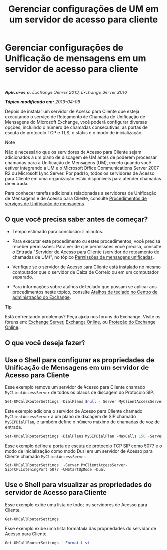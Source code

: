 ﻿---
title: 'Gerenciar configurações de UM em um servidor de acesso para cliente'
TOCTitle: Gerenciar configurações de Unificação de mensagens em um servidor de acesso para cliente
ms:assetid: 08667911-fa86-404e-84b1-65cedd94d579
ms:mtpsurl: https://technet.microsoft.com/pt-br/library/JJ673507(v=EXCHG.150)
ms:contentKeyID: 50556138
ms.date: 05/22/2018
mtps_version: v=EXCHG.150
ms.translationtype: MT
---

# Gerenciar configurações de Unificação de mensagens em um servidor de acesso para cliente

 

_**Aplica-se a:** Exchange Server 2013, Exchange Server 2016_

_**Tópico modificado em:** 2013-04-09_

Depois de instalar um servidor de Acesso para Cliente que esteja executando o serviço de Roteamento de Chamada de Unificação de Mensagens do Microsoft Exchange, você poderá configurar diversas opções, incluindo o número de chamadas consecutivas, as portas de escuta de protocolo TCP e TLS, o status e o modo de inicialização.


> [!NOTE]
> Não é necessário que os servidores de Acesso para Cliente sejam adicionados a um plano de discagem de UM antes de poderem processar chamadas para a Unificação de Mensagens (UM), exceto quando você estiver integrando a UM e o Microsoft Office Communications Server 2007 R2 ou Microsoft Lync Server. Por padrão, todos os servidores de Acesso para Cliente em uma organização estão disponíveis para atender chamadas de entrada.



Para conhecer tarefas adicionais relacionadas a servidores de Unificação de Mensagens e de Acesso para Cliente, consulte [Procedimentos de serviços de Unificação de mensagens](um-services-procedures-exchange-2013-help.md).

## O que você precisa saber antes de começar?

  - Tempo estimado para conclusão: 5 minutos.

  - Para executar este procedimento ou estes procedimentos, você precisa receber permissões. Para ver de que permissões você precisa, consulte o Entrada "Servidor de Acesso para Cliente (servidor de roteamento de chamadas de UM)", no tópico [Permissões de mensagens unificadas](unified-messaging-permissions-exchange-2013-help.md).

  - Verifique se o servidor de Acesso para Cliente está instalado no mesmo computador que o servidor de Caixa de Correio ou em um computador separado.

  - Para informações sobre atalhos de teclado que possam se aplicar aos procedimentos neste tópico, consulte [Atalhos de teclado no Centro de administração do Exchange](keyboard-shortcuts-in-the-exchange-admin-center-exchange-online-protection-help.md).


> [!TIP]
> Está enfrentando problemas? Peça ajuda nos fóruns do Exchange. Visite os fóruns em: <A href="https://go.microsoft.com/fwlink/p/?linkid=60612">Exchange Server</A>, <A href="https://go.microsoft.com/fwlink/p/?linkid=267542">Exchange Online</A>, ou <A href="https://go.microsoft.com/fwlink/p/?linkid=285351">Proteção do Exchange Online</A>..



## O que você deseja fazer?

## Use o Shell para configurar as propriedades de Unificação de Mensagens em um servidor de Acesso para Cliente

Esse exemplo remove um servidor de Acesso para Cliente chamado `MyClientAccessServer` de todos os planos de discagem do Protocolo SIP.

```powershell
Set-UMCallRouterSettings -DialPlans $null - Server MyClientAccessServer
```

Este exemplo adiciona o servidor de Acesso para Cliente chamado `MyClientAccessServer` a um plano de discagem de SIP chamado `MySIPDialPlan`, e também define o número máximo de chamadas de voz de entrada.

```powershell
Set-UMCallRouterSettings -DialPlans MySIPDialPlan -MaxCalls 150 -Server MyClientAccessServer
```

Esse exemplo define a porta de escuta de protocolo TCP SIP como 5077 e o modo de inicialização como modo Dual em um servidor de Acesso para Cliente chamado `MyClientAccessServer`.

    Set-UMCallRouterSettings  -Server MyClientAccessServer-SipTCPListeningPort 5077 -UMStartUpMode -Dual 

## Use o Shell para visualizar as propriedades do servidor de Acesso para Cliente

Esse exemplo exibe uma lista de todos os servidores de Acesso para Cliente.

```powershell
Get-UMCallRouterSettings
```

Esse exemplo exibe uma lista formatada das propriedades do servidor de Acesso para Cliente.

```powershell
Get-UMCallRouterSettings | Format-List
```

